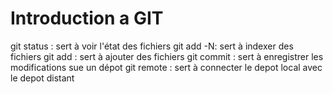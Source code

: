# Introduction a GIT

git status : sert à voir l'état des fichiers
git add -N: sert à indexer des fichiers
git add : sert à ajouter des fichiers
git commit : sert à enregistrer les modifications sue un dépot
git remote : sert à connecter le depot local avec le depot distant

